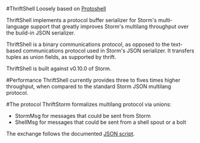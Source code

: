 #ThriftShell
Loosely based on [Protoshell](https://github.com/jsgilmore/protoshell)

ThriftShell implements a protocol buffer serializer for Storm's multi-language
support that greatly improves Storm's multilang throughput over the build-in
JSON serializer.

ThriftShell is a binary communications protocol, as opposed to the text-based
communications protocol used in Storm's JSON serializer.
It transfers tuples as union fields, as supported by thrift.

ThriftShell is built against v0.10.0 of Storm.

#Performance
ThriftShell currently provides three to fives times higher throughput, when compared to the standard Storm JSON multilang protocol.

#The protocol
ThriftStorm formalizes multilang protocol via unions:
 - StormMsg for messages that could be sent from Storm
 - ShellMsg for messages that could be sent from a shell spout or a bolt

The exchange follows the documented [JSON script](http://storm.apache.org/documentation/Multilang-protocol.html).